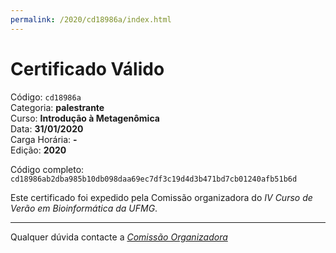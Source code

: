 ```yaml
---
permalink: /2020/cd18986a/index.html
---
```


# Certificado Válido

Código: `cd18986a`<br>
Categoria: **palestrante**<br>
Curso: **Introdução à Metagenômica**<br>
Data: **31/01/2020**<br>
Carga Horária: **-**<br>
Edição: **2020**<br>


Código completo: `cd18986ab2dba985b10db098daa69ec7df3c19d4d3b471bd7cb01240afb51b6d`


Este certificado foi expedido pela Comissão organizadora do *IV Curso de Verão em Bioinformática da UFMG*.

----

Qualquer dúvida contacte a [_Comissão Organizadora_](<mailto:cursobioinfoufmg@gmail.com$subject=[Certificados]>)


